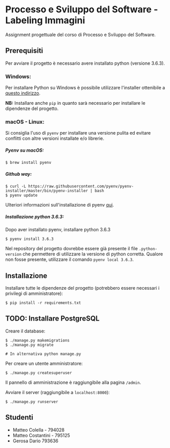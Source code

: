 Processo e Sviluppo del Software - Labeling Immagini
======================================================

Assignment progettuale del corso di Processo e Sviluppo del Software.


Prerequisiti
------------

Per avviare il progetto è necessario avere installato python (versione 3.6.3).

### Windows:

Per installare Python su Windows è possibile utilizzare l'installer ottenibile a [questo indirizzo](https://www.python.org/downloads/).

**NB:** Installare anche `pip` in quanto sarà necessario per installare le dipendenze del progetto.


### macOS - Linux:

Si consiglia l'uso di `pyenv` per installare una versione pulita ed evitare conflitti con altre versioni installate e/o librerie.

##### Pyenv su macOS:

```
$ brew install pyenv
```

##### Github way:

```
$ curl -L https://raw.githubusercontent.com/pyenv/pyenv-installer/master/bin/pyenv-installer | bash
$ pyenv update
```

Ulteriori informazioni sull'installazione di pyenv [qui](https://github.com/pyenv/pyenv-installer).

##### Installazione python 3.6.3:

Dopo aver installato pyenv, installare python 3.6.3

```
$ pyenv install 3.6.3
```

Nel repository del progetto dovrebbe essere già presente il file `.python-version` che permettere di utilizzare la versione di python corretta. Qualore non fosse presente, utilizzare il comando `pyenv local 3.6.3`.

Installazione
-------------

Installare tutte le dipendenze del progetto (potrebbero essere necessari i privilegi di amministratore):
```
$ pip install -r requirements.txt
```


TODO: Installare PostgreSQL
---------------------------

Creare il database:

```
$ ./manage.py makemigrations
$ ./manage.py migrate

# In alternativa python manage.py
```

Per creare un utente amministratore:
```
$ ./manage.py createsuperuser
```
Il pannello di amministrazione è raggiungibile alla pagina `/admin`.


Avviare il server (raggiungibile a `localhost:8000`):
```
$ ./manage.py runserver
```

Studenti
--------

   * Matteo Colella - 794028
   * Matteo Costantini - 795125
   * Gerosa Dario 793636
